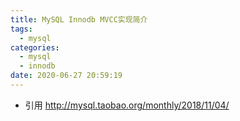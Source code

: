```yaml
---
title: MySQL Innodb MVCC实现简介
tags:
  - mysql
categories:
  - mysql 
  - innodb
date: 2020-06-27 20:59:19
---
```



- 引用 http://mysql.taobao.org/monthly/2018/11/04/